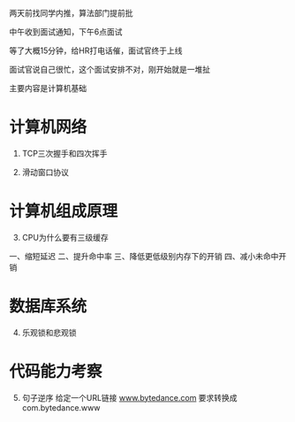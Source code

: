 两天前找同学内推，算法部门提前批

中午收到面试通知，下午6点面试

等了大概15分钟，给HR打电话催，面试官终于上线

面试官说自己很忙，这个面试安排不对，刚开始就是一堆扯

主要内容是计算机基础

# 计算机网络

1. TCP三次握手和四次挥手

2. 滑动窗口协议

# 计算机组成原理

3. CPU为什么要有三级缓存

一、缩短延迟
二、提升命中率
三、降低更低级别内存下的开销
四、减小未命中开销

# 数据库系统

4. 乐观锁和悲观锁

# 代码能力考察

5. 句子逆序
给定一个URL链接 www.bytedance.com
要求转换成com.bytedance.www


